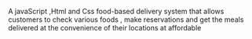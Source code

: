 A javaScript ,Html and Css food-based delivery system that allows customers to check various foods ,  make reservations and get the meals delivered  at the convenience of their locations at affordable 



